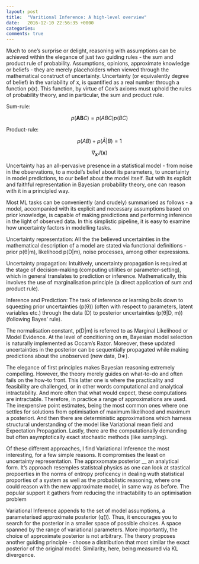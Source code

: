 ```yaml
---
layout: post
title:  "Varitional Inference: A high-level overview"
date:   2016-12-10 22:56:35 +0000
categories: 
comments: true
---
```


Much to one’s surprise or delight, reasoning with assumptions can be achieved within the elegance of just two guiding rules - the sum and product rule of probability. Assumptions, opinions, approximate knowledge or beliefs - they are merely placeholders when viewed through the mathematical construct of uncertainty.  Uncertainty (or equivalently degree of belief) in the variability of x, is quantified as a real number through a function p(x). This function, by virtue of Cox’s axioms must uphold the rules of probability theory, and in particular, the sum and product rule.


Sum-rule: 

$$ p(\boldsymbol{AB}C) = p(ABC)p(BC) $$ 

Product-rule: 

$$ p(AB) + p(\bar{A}|B) = 1 $$

$$ \nabla_\boldsymbol{x} J(\boldsymbol{x}) $$

Uncertainty has an all-pervasive presence in a statistical model - from noise in the observations, to a model’s belief about its parameters, to uncertainty in model predictions, to our belief about the model itself. But with its explicit and faithful representation in Bayesian probability theory, one can reason with it in a principled way.


Most ML tasks can be conveniently (and crudely) summarised as follows - a model, accompanied with its explicit and necessary assumptions based on prior knowledge, is capable of making predictions and performing inference in the light of observed data. In this simplistic pipeline, it is easy to examine how uncertainty factors in modelling tasks.


Uncertainty representation: All the the believed uncertainties in the mathematical description of a model are stated via functional definitions - prior p(θ|m), likelihood p(D|m), noise processes, among other expressions. 


Uncertainty propagation: Intuitively, uncertainty propagation is required at the stage of decision-making (computing utilities or parameter-setting), which in general translates to prediction or inference. Mathematically, this involves the use of marginalisation principle (a direct application of sum and product rule). 


Inference and Prediction: The task of inference or learning boils down to squeezing prior uncertainties (p(θ)) (often with respect to parameters, latent variables etc.) through the data (D) to posterior uncertainties (p(θ|D, m)) (following Bayes’ rule).


The normalisation constant, p(D|m) is referred to as Marginal Likelihood or Model Evidence. At the level of conditioning on m, Bayesian model selection is naturally implemented as Occam’s Razor. Moreover, these updated uncertainties in the posterior can be sequentially propagated while making predictions about the unobserved (new data, D∗).


The elegance of first principles makes Bayesian reasoning extremely compelling. However, the theory merely guides on what-to-do and often fails on the how-to front. This latter one is where the practicality and feasibility are challenged, or in other words computational and analytical intractability. And more often that what would expect, these computations are intractable. Therefore, in practice a range of approximations are used. The inexpensive
point estimates, being the most common ones where one settles for solutions from optimisation of maximum likelihood and maximum a posteriori. And then there are  deterministic approximations which harness structural understanding of the model like Variational mean field and Expectation Propagation.  Lastly, there are the computationally demanding but often asymptotically exact stochastic methods (like sampling).


Of these different approaches, I find Variational Inference the most interesting, for a few simple reasons.
It compromises the least on uncertainty representation. The apprxxomate posterior __ an analytical form.
It’s approach resemples statistcal physics as one can look at stastical propoerties in the norms of entropy proficency in dealing wuth statistical proporties of a system as well as the probablistic reasoning, where one could reason with the new approximate model, in same way as before.
The popular support it gathers from reducing the intractability to an optimisation problem


Variational Inference appends to the set of model assumptions, a parameterised approximate posterior (q()). Thus, it encourages you to search for the posterior in a smaller space of possible choices. A space spanned by the range of variational parameters. More importantly, the choice of approximate posterior is not arbitrary. The theory proposes another guiding principle - choose a distribution that most similar the exact posterior of the original model. Similarity, here, being measured via KL divergence. 

